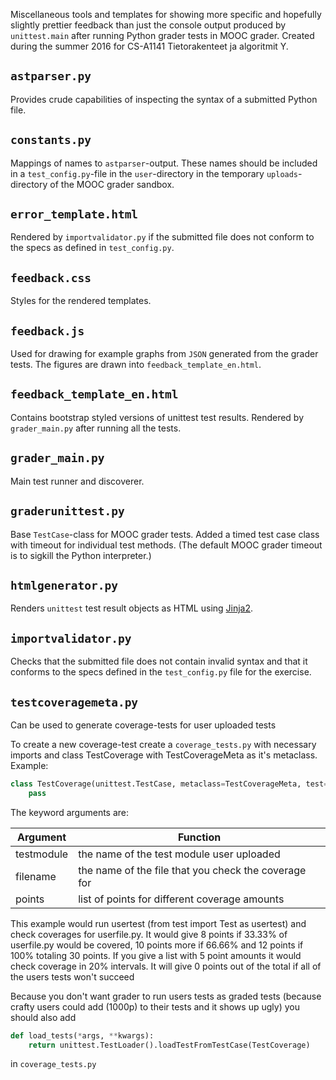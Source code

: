 Miscellaneous tools and templates for showing more specific and hopefully
slightly prettier feedback than just the console output produced by ``unittest.main`` after
running Python grader tests in MOOC grader.
Created during the summer 2016 for CS-A1141 Tietorakenteet ja algoritmit Y.

## ``astparser.py``

Provides crude capabilities of inspecting the syntax of a submitted Python file.

## ``constants.py``

Mappings of names to ``astparser``-output.
These names should be included in a ``test_config.py``-file in the ``user``-directory in the temporary ``uploads``-directory of the MOOC grader sandbox.

## ``error_template.html``

Rendered by ``importvalidator.py`` if the submitted file does not conform to the
specs as defined in ``test_config.py``.

## ``feedback.css``

Styles for the rendered templates.

## ``feedback.js``

Used for drawing for example graphs from ``JSON`` generated from the grader
tests.
The figures are drawn into ``feedback_template_en.html``.

## ``feedback_template_en.html``

Contains bootstrap styled versions of unittest test results.
Rendered by ``grader_main.py`` after running all the tests.

## ``grader_main.py``

Main test runner and discoverer.

## ``graderunittest.py``

Base ``TestCase``-class for MOOC grader tests.
Added a timed test case class with timeout for individual test methods.
(The default MOOC grader timeout is to sigkill the Python interpreter.)

## ``htmlgenerator.py``

Renders ``unittest`` test result objects as HTML using
[Jinja2](http://jinja.pocoo.org/docs/dev/).

## ``importvalidator.py``

Checks that the submitted file does not contain invalid syntax and that it
conforms to the specs defined in the ``test_config.py`` file for the exercise.

## ``testcoveragemeta.py``

Can be used to generate coverage-tests for user uploaded tests

To create a new coverage-test create a ``coverage_tests.py`` with necessary imports and class TestCoverage with TestCoverageMeta as it's metaclass. Example:

```python
class TestCoverage(unittest.TestCase, metaclass=TestCoverageMeta, test="usertest", filename="userfile", points=[8, 10, 12]):
    pass
```
The keyword arguments are:

Argument  | Function
--------  | --------
testmodule| the name of the test module user uploaded
filename  | the name of the file that you check the coverage for
points    | list of points for different coverage amounts

This example would run usertest (from test import Test as usertest) and check coverages for userfile.py.
It would give 8 points if 33.33% of userfile.py would be covered, 10 points more if 66.66% and 12 points if 100%
totaling 30 points.
If you give a list with 5 point amounts it would check coverage in 20% intervals.
It will give 0 points out of the total if all of the users tests won't succeed

Because you don't want grader to run users tests as graded tests (because crafty users could add (1000p) to their tests and it shows up ugly) you should also add

```python
def load_tests(*args, **kwargs):
    return unittest.TestLoader().loadTestFromTestCase(TestCoverage)
```
in ``coverage_tests.py``